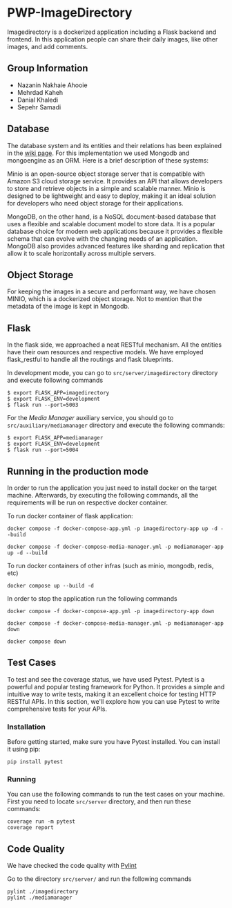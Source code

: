 # PWP-ImageDirectory

Imagedirectory is a dockerized application including a Flask backend and frontend. In this application people can share their daily images, like other images, and add comments.

## Group Information

- Nazanin Nakhaie Ahooie
- Mehrdad Kaheh
- Danial Khaledi
- Sepehr Samadi

## Database

The database system and its entities and their relations has been explained in the [wiki page](https://github.com/daniiialll72/PWP-ImageDirectory/wiki). For this implementation we used Mongodb and mongoengine as an ORM. Here is a brief description of these systems:

Minio is an open-source object storage server that is compatible with Amazon S3 cloud storage service. It provides an API that allows developers to store and retrieve objects in a simple and scalable manner. Minio is designed to be lightweight and easy to deploy, making it an ideal solution for developers who need object storage for their applications.

MongoDB, on the other hand, is a NoSQL document-based database that uses a flexible and scalable document model to store data. It is a popular database choice for modern web applications because it provides a flexible schema that can evolve with the changing needs of an application. MongoDB also provides advanced features like sharding and replication that allow it to scale horizontally across multiple servers.

## Object Storage

For keeping the images in a secure and performant way, we have chosen MINIO, which is a dockerized object storage. Not to mention that the metadata of the image is kept in Mongodb.

## Flask

In the flask side, we approached a neat RESTful mechanism. All the entities have their own resources and respective models. We have employed flask_restful to handle all the routings and flask blueprints.

In development mode, you can go to `src/server/imagedirectory` directory and execute following commands

```
$ export FLASK_APP=imagedirectory
$ export FLASK_ENV=development
$ flask run --port=5003
```

For the _Media Manager_ auxiliary service, you should go to `src/auxiliary/mediamanager` directory and execute the following commands:
```
$ export FLASK_APP=mediamanager
$ export FLASK_ENV=development
$ flask run --port=5004
```

## Running in the production mode
In order to run the application you just need to install docker on the target machine. Afterwards, by executing the following commands, all the requirements will be run on respective docker container.

To run docker container of flask application:
```
docker compose -f docker-compose-app.yml -p imagedirectory-app up -d --build
```

```
docker compose -f docker-compose-media-manager.yml -p mediamanager-app up -d --build
```

To run docker containers of other infras (such as minio, mongodb, redis, etc)
```
docker compose up --build -d
```

In order to stop the application run the following commands

```
docker compose -f docker-compose-app.yml -p imagedirectory-app down

docker compose -f docker-compose-media-manager.yml -p mediamanager-app down

docker compose down
```

## Test Cases

To test and see the coverage status, we have used Pytest. Pytest is a powerful and popular testing framework for Python. It provides a simple and intuitive way to write tests, making it an excellent choice for testing HTTP RESTful APIs. In this section, we'll explore how you can use Pytest to write comprehensive tests for your APIs.

### Installation
Before getting started, make sure you have Pytest installed. You can install it using pip:

```
pip install pytest
```

### Running
You can use the following commands to run the test cases on your machine. First you need to locate `src/server` directory, and then run these commands:
```
coverage run -m pytest
coverage report
```

## Code Quality
We have checked the code quality with [Pylint](https://pypi.org/project/pylint/)

Go to the directory `src/server/` and run the following commands
```
pylint ./imagedirectory
pylint ./mediamanager
```